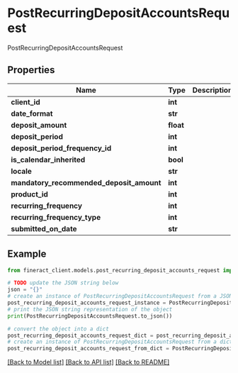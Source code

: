 # PostRecurringDepositAccountsRequest

PostRecurringDepositAccountsRequest

## Properties

Name | Type | Description | Notes
------------ | ------------- | ------------- | -------------
**client_id** | **int** |  | [optional] 
**date_format** | **str** |  | [optional] 
**deposit_amount** | **float** |  | [optional] 
**deposit_period** | **int** |  | [optional] 
**deposit_period_frequency_id** | **int** |  | [optional] 
**is_calendar_inherited** | **bool** |  | [optional] 
**locale** | **str** |  | [optional] 
**mandatory_recommended_deposit_amount** | **int** |  | [optional] 
**product_id** | **int** |  | [optional] 
**recurring_frequency** | **int** |  | [optional] 
**recurring_frequency_type** | **int** |  | [optional] 
**submitted_on_date** | **str** |  | [optional] 

## Example

```python
from fineract_client.models.post_recurring_deposit_accounts_request import PostRecurringDepositAccountsRequest

# TODO update the JSON string below
json = "{}"
# create an instance of PostRecurringDepositAccountsRequest from a JSON string
post_recurring_deposit_accounts_request_instance = PostRecurringDepositAccountsRequest.from_json(json)
# print the JSON string representation of the object
print(PostRecurringDepositAccountsRequest.to_json())

# convert the object into a dict
post_recurring_deposit_accounts_request_dict = post_recurring_deposit_accounts_request_instance.to_dict()
# create an instance of PostRecurringDepositAccountsRequest from a dict
post_recurring_deposit_accounts_request_from_dict = PostRecurringDepositAccountsRequest.from_dict(post_recurring_deposit_accounts_request_dict)
```
[[Back to Model list]](../README.md#documentation-for-models) [[Back to API list]](../README.md#documentation-for-api-endpoints) [[Back to README]](../README.md)


